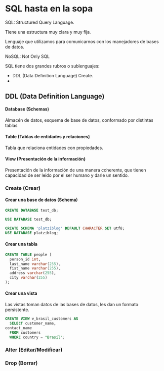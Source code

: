 # SQL hasta en la sopa

SQL: Structured Query Language.

Tiene una estructura muy clara y muy fija.

Lenguaje que utilizamos para comunicarnos con los manejadores de bases de datos.

NoSQL: Not Only SQL

SQL tiene dos grandes rubros o sublenguajes:

- DDL (Data Definition Language) Create.
- 

## DDL (Data Definition Language)

#### Database (Schemas)

Almacén de datos, esquema de base de datos, conformado por distintas tablas

#### Table (Tablas de entidades y relaciones)

Tabla que relaciona entidades con propiedades.

#### View (Presentación de la información)

Presentación de la información de una manera coherente, que tienen capacidad de ser leido por el ser humano y darle un sentido.

### Create (Crear)

#### Crear una base de datos (Schema)

```sql
CREATE DATABASE test_db;

USE DATABASE test_db;
```

```sql
CREATE SCHEMA 'platziblog' DEFAULT CHARACTER SET utf8;
USE DATABASE platziblog;
```

#### Crear una tabla

```sql
CREATE TABLE people (
  person_id int,
  last_name varchar(255),
  fist_name varchar(255),
  address varchar(255),
  city varchar(255)
);
```

#### Crear una vista

Las vistas toman datos de las bases de datos, les dan un formato persistente.

```sql
CREATE VIEW v_brasil_customers AS
  SELECT customer_name,
contact_name
  FROM customers
  WHERE country = "Brasil";
```


### Alter (Editar/Modificar)

### Drop (Borrar)

